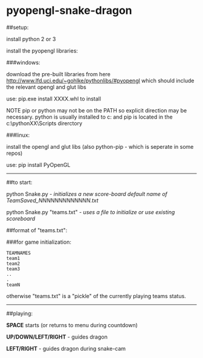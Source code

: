 # pyopengl-snake-dragon 

##setup:


install python 2 or 3


install the pyopengl libraries:

###windows:
  
download the pre-built libraries from here http://www.lfd.uci.edu/~gohlke/pythonlibs/#pyopengl which should include the relevant opengl and glut libs
  
use: pip.exe install XXXX.whl to install
  
NOTE pip or python may not be on the PATH so explicit direction may be necessary. python is usually installed to c: and pip is located in the c:\pythonXX\Scripts direrctory
  
  
###linux:
  
install the opengl and glut libs (also python-pip - which is seperate in some repos)
  
use: pip install PyOpenGL

  
---
##to start:

python Snake.py - *initializes a new score-board default name of TeamSaved_NNNNNNNNNNNNN.txt*

python Snake.py "teams.txt" - *uses a file to initialize or use existing scoreboard*


##format of "teams.txt":

###for game initialization:

```
TEAMNAMES
team1
team2
team3
..
.
teamN
```

otherwise "teams.txt" is a "pickle" of the currently playing teams status.


---
##playing:

**SPACE** starts (or returns to menu during countdown)

**UP/DOWN/LEFT/RIGHT** - guides dragon

**LEFT/RIGHT** - guides dragon during snake-cam

